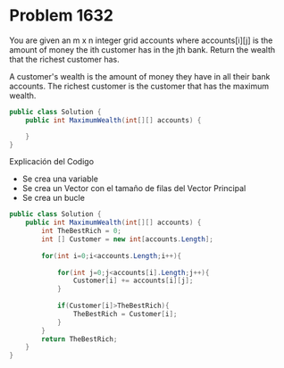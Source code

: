 # Problem 1632
You are given an m x n integer grid accounts where accounts[i][j] is the amount of money the i​​​​​​​​​​​th​​​​ customer has in the j​​​​​​​​​​​th​​​​ bank. Return the wealth that the richest customer has.

A customer's wealth is the amount of money they have in all their bank accounts. The richest customer is the customer that has the maximum wealth.
````C#
public class Solution {
    public int MaximumWealth(int[][] accounts) {

    }
}
````

Explicación del Codigo
- Se crea una variable
- Se crea un Vector con el tamaño de filas del Vector Principal
- Se crea un bucle 
````C#
public class Solution {
    public int MaximumWealth(int[][] accounts) {
        int TheBestRich = 0; 
        int [] Customer = new int[accounts.Length]; 
        
        for(int i=0;i<accounts.Length;i++){
            
            for(int j=0;j<accounts[i].Length;j++){
                Customer[i] += accounts[i][j];
            }
            
            if(Customer[i]>TheBestRich){
                TheBestRich = Customer[i];
            }
        }
        return TheBestRich;
    }
}
````